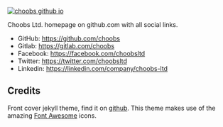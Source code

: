 [![choobs github io](https://cloud.githubusercontent.com/assets/11091761/14496142/847fe45a-0192-11e6-9abd-323a07d70e50.png)](https://choobs.github.io)

Choobs Ltd. homepage on github.com with all social links.

* GitHub: https://github.com/choobs
* Gitlab: https://gitlab.com/choobs
* Facebook: https://facebook.com/choobsltd
* Twitter: https://twitter.com/choobsltd
* Linkedin: https://linkedin.com/company/choobs-ltd

## Credits

Front cover jekyll theme, find it on <a href="https://github.com/dashingcode/front-cover">github</a>.
This theme makes use of the amazing <a href="http://fontawesome.io/">Font Awesome</a> icons.

